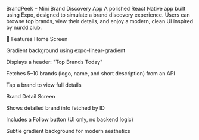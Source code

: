 BrandPeek – Mini Brand Discovery App
A polished React Native app built using Expo, designed to simulate a brand discovery experience. Users can browse top brands, view their details, and enjoy a modern, clean UI inspired by nurdd.club.

📱 Features
Home Screen

Gradient background using expo-linear-gradient

Displays a header: "Top Brands Today"

Fetches 5–10 brands (logo, name, and short description) from an API

Tap a brand to view full details

Brand Detail Screen

Shows detailed brand info fetched by ID

Includes a Follow button (UI only, no backend logic)

Subtle gradient background for modern aesthetics
